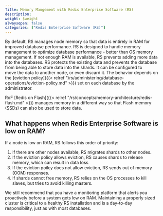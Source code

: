 ```yaml
---
Title: Memory Mangement with Redis Enterprise Software (RS)
description: 
weight: $weight
alwaysopen: false
categories: ["Redis Enterprise Software (RS)"]
---
```

By default, RS manages node memory so that data is entirely in RAM for improved
database performance. RS is designed to handle memory management to optimize database 
performance - better than OS memory management. If not enough RAM is available, 
RS prevents adding more data into the databases. RS protects the existing data and
prevents the database from being able to store data into the shards. It 
can be configured to move the data to another node, or even discard it.
The behavior depends on the [eviction policy]({{< relref "/rs/administering/database-operations/eviction-policy.md" >}})
set on each database by the administrator.

RoF [Redis on Flash]({{< relref "/rs/concepts/memory-architecture/redis-flash.md" >}})
manages memory in a different way so that Flash memory (SSDs) can also be used 
to store data. 

## What happens when Redis Enterprise Software is low on RAM?

If a node is low on RAM, RS follows this order of priority:

1. If there are other nodes available, RS migrates shards to other nodes.
2. If the eviction policy allows eviction, RS causes shards to release memory, 
which can result in data loss.
3. If the eviction poilcy does not allow eviction, RS sends 
out of memory (OOM) responses.
4. If shards cannot free memory, RS relies on the OS processes to kill slaves, 
but tries to avoid killing masters.

We still recommend that you have a monitoring platform that alerts you 
proactively before a system gets low on RAM. Maintaining a properly sized 
cluster is critical to a healthy RS installation and is a day-to-day 
responsibility, just as with most databases.
